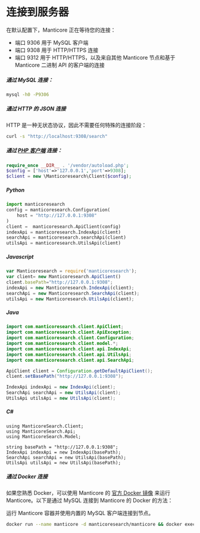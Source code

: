 # 连接到服务器

<!-- example connect -->
在默认配置下，Manticore 正在等待您的连接：

  * 端口 9306 用于 MySQL 客户端
  * 端口 9308 用于 HTTP/HTTPS 连接
  * 端口 9312 用于 HTTP/HTTPS，以及来自其他 Manticore 节点和基于 Manticore 二进制 API 的客户端的连接

<!-- intro -->
##### 通过 MySQL 连接：

<!-- request SQL -->
```bash
mysql -h0 -P9306
```

<!-- intro -->
##### 通过 HTTP 的 JSON 连接

<!-- request HTTP -->
HTTP 是一种无状态协议，因此不需要任何特殊的连接阶段：

```bash
curl -s "http://localhost:9308/search"
```

<!-- intro -->
##### 通过 [PHP 客户端](https://github.com/manticoresoftware/manticoresearch-php) 连接：

<!-- request PHP -->
```php
require_once __DIR__ . '/vendor/autoload.php';
$config = ['host'=>'127.0.0.1','port'=>9308];
$client = new \Manticoresearch\Client($config);
```
<!-- intro -->
##### Python
<!-- request Python -->
```python
import manticoresearch
config = manticoresearch.Configuration(
    host = "http://127.0.0.1:9308"
)
client =  manticoresearch.ApiClient(config)
indexApi = manticoresearch.IndexApi(client)
searchApi = manticoresearch.searchApi(client)
utilsApi = manticoresearch.UtilsApi(client)
```
<!-- intro -->
##### Javascript
<!-- request Javascript -->
```javascript
var Manticoresearch = require('manticoresearch');
var client= new Manticoresearch.ApiClient()
client.basePath="http://127.0.0.1:9308";
indexApi = new Manticoresearch.IndexApi(client);
searchApi = new Manticoresearch.SearchApi(client);
utilsApi = new Manticoresearch.UtilsApi(client);
```

<!-- intro -->
##### Java
<!-- request Java -->
```java
import com.manticoresearch.client.ApiClient;
import com.manticoresearch.client.ApiException;
import com.manticoresearch.client.Configuration;
import com.manticoresearch.client.model.*;
import com.manticoresearch.client.api.IndexApi;
import com.manticoresearch.client.api.UtilsApi;
import com.manticoresearch.client.api.SearchApi;

ApiClient client = Configuration.getDefaultApiClient();
client.setBasePath("http://127.0.0.1:9308");

IndexApi indexApi = new IndexApi(client);
SearchApi searchApi = new UtilsApi(client);
UtilsApi utilsApi = new UtilsApi(client);
```

<!-- intro -->
##### C#
<!-- request C# -->
```clike
using ManticoreSearch.Client;
using ManticoreSearch.Api;
using ManticoreSearch.Model;

string basePath = "http://127.0.0.1:9308";
IndexApi indexApi = new IndexApi(basePath);
SearchApi searchApi = new UtilsApi(basePath);
UtilsApi utilsApi = new UtilsApi(basePath);
```

<!-- intro -->
##### 通过 Docker 连接
如果您熟悉 Docker，可以使用 Manticore 的 [官方 Docker 镜像](https://github.com/manticoresoftware/docker) 来运行 Manticore。以下是通过 MySQL 连接到 Manticore 的 Docker 的方法：
<!-- request docker -->
运行 Manticore 容器并使用内置的 MySQL 客户端连接到节点。
```bash
docker run --name manticore -d manticoresearch/manticore && docker exec -it manticore mysql
```
<!-- end -->
<!-- proofread -->
